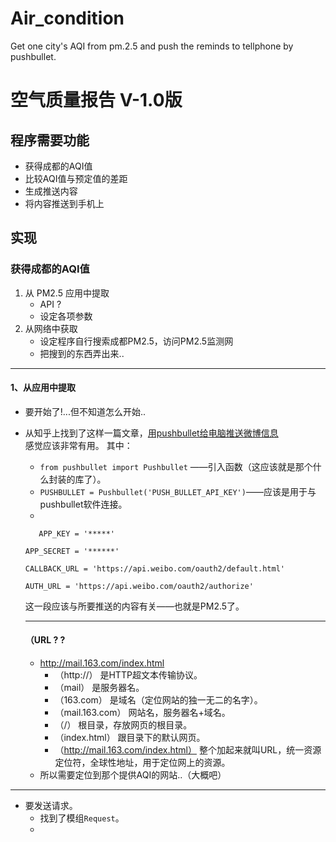# Air_condition
Get one city's AQI from pm.2.5 and push the reminds to tellphone by pushbullet.

# 空气质量报告 V-1.0版

## 程序需要功能
* 获得成都的AQI值
* 比较AQI值与预定值的差距
* 生成推送内容
* 将内容推送到手机上

## 实现

### 获得成都的AQI值
1. 从 PM2.5 应用中提取
    * API ?
    * 设定各项参数
2. 从网络中获取
    * 设定程序自行搜索成都PM2.5，访问PM2.5监测网
    * 把搜到的东西弄出来..
---

#### 1、从应用中提取
* 要开始了!...但不知道怎么开始..
* 从知乎上找到了这样一篇文章，[用pushbullet给电脑推送微博信息](https://zhuanlan.zhihu.com/p/25297732)  
感觉应该非常有用。 其中：
    * ```from pushbullet import Pushbullet``` ——引入函数（这应该就是那个什么封装的库了）。
    * ```PUSHBULLET = Pushbullet('PUSH_BULLET_API_KEY')```——应该是用于与pushbullet软件连接。
    * 
     ```
        APP_KEY = '*****'

     APP_SECRET = '******'

     CALLBACK_URL = 'https://api.weibo.com/oauth2/default.html'

     AUTH_URL = 'https://api.weibo.com/oauth2/authorize'
     ```
    这一段应该与所要推送的内容有关——也就是PM2.5了。
    
    ---
    
    #### （URL ? ?
    * http://mail.163.com/index.html
       * （http://） 是HTTP超文本传输协议。
       * （mail） 是服务器名。
        * （163.com） 是域名（定位网站的独一无二的名字）。
        * （mail.163.com） 网站名，服务器名+域名。
        * （/） 根目录，存放网页的根目录。
        * （index.html） 跟目录下的默认网页。
        * （http://mail.163.com/index.html） 整个加起来就叫URL，统一资源定位符，全球性地址，用于定位网上的资源。
    * 所以需要定位到那个提供AQI的网站..（大概吧）
---

* 要发送请求。
    * 找到了模组```Request```。
    * 

